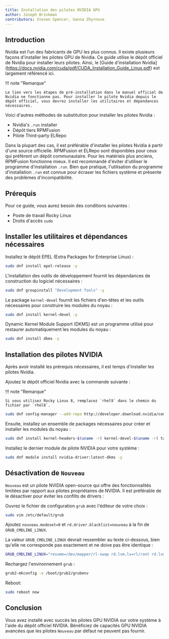 ```yaml
---
title: Installation des pilotes NVIDIA GPU
author: Joseph Brinkman
contributors: Steven Spencer, Ganna Zhyrnova
---
```


## Introduction

Nvidia est l’un des fabricants de GPU les plus connus. Il existe plusieurs façons d'installer les pilotes GPU de Nvidia. Ce guide utilise le dépôt officiel de Nvidia pour installer leurs pilotes. Ainsi, le [Guide d'installation Nvidia] (https://docs.nvidia.com/cuda/pdf/CUDA_Installation_Guide_Linux.pdf) est largement référencé ici.

!!! note "Remarque"

```
Le lien vers les étapes de pré-installation dans le manuel officiel de Nvidia ne fonctionne pas. Pour installer le pilote Nvidia depuis le dépôt officiel, vous devrez installer les utilitaires et dépendances nécessaires.
```

Voici d'autres méthodes de substitution pour installer les pilotes Nvidia :

- Nvidia's `.run` installer
- Dépôt tiers RPMFusion
- Pilote Third-party ELRepo

Dans la plupart des cas, il est préférable d'installer les pilotes Nvidia à partir d'une source officielle. RPMFusion et ELRepo sont disponibles pour ceux qui préfèrent un dépôt communautaire. Pour les matériels plus anciens, RPMFusion fonctionne mieux. Il est recommandé d'éviter d'utiliser le programme d'installation `.run`. Bien que pratique, l'utilisation du programme d'installation `.run` est connue pour écraser les fichiers système et présente des problèmes d'incompatibilité.

## Prérequis

Pour ce guide, vous aurez besoin des conditions suivantes :

- Poste de travail Rocky Linux
- Droits d'accès `sudo`

## Installer les utilitaires et dépendances nécessaires

Installez le dépôt EPEL (Extra Packages for Enterprise Linux) :

```bash
sudo dnf install epel-release -y
```

L'installation des outils de développement fournit les dépendances de construction du logiciel nécessaires :

```bash
sudo dnf groupinstall "Development Tools" -y
```

Le package `kernel-devel` fournit les fichiers d'en-têtes et les outils nécessaires pour construire les modules du noyau :

```bash
sudo dnf install kernel-devel -y
```

Dynamic Kernel Module Support (DKMS) est un programme utilisé pour restaurer automatiquement les modules du noyau :

```bash
sudo dnf install dkms -y
```

## Installation des pilotes NVIDIA

Après avoir installé les prérequis nécessaires, il est temps d'installer les pilotes Nvidia.

Ajoutez le dépôt officiel Nvidia avec la commande suivante :

!!! note "Remarque"

```
Si vous utilisez Rocky Linux 8, remplacez `rhel9` dans le chemin du fichier par `rhel8`.
```

```bash
sudo dnf config-manager --add-repo http://developer.download.nvidia/compute/cuda/repos/rhel9/$(uname -i)/cuda-rhel9.repo
```

Ensuite, installez un ensemble de packages nécessaires pour créer et installer les modules du noyau :

```bash
sudo dnf install kernel-headers-$(uname -r) kernel-devel-$(uname -r) tar bzip2 make automake gcc gcc-c++ pciutils elfutils-libelf-devel libglvnd-opengl libglvnd-glx libglv-devel acpid pkgconfig dkms -y
```

Installez le dernier module de pilote NVIDIA pour votre système :

```bash
sudo dnf module install nvidia-driver:latest-dkms -y
```

## Désactivation de `Nouveau`

`Nouveau` est un pilote NVIDIA open-source qui offre des fonctionnalités limitées par rapport aux pilotes propriétaires de NVIDIA. Il est préférable de le désactiver pour éviter les conflits de drivers :

Ouvrez le fichier de configuration `grub` avec l'éditeur de votre choix :

```bash
sudo vim /etc/default/grub
```

Ajoutez `nouveau.modeset=0` et `rd.driver.blacklist=nouveau` à la fin de `GRUB_CMDLINE_LINUX`.

La valeur `GRUB_CMDLINE_LINUX` devrait ressembler au texte ci-dessous, bien qu'elle ne corresponde pas exactement et ne doive pas être identique :

```bash
GRUB_CMDLINE_LINUX="resume=/dev/mapper/rl-swap rd.lvm.lv=rl/root rd.lvm.lv=rl/swap crashkernel=auto rhgb quiet nouveau.modeset=0 rd.driver.blacklist=nouveau"
```

Rechargez l'environnement `grub` :

```bash
grub2-mkconfig -o /boot/grub2/grubenv
```

Reboot:

```bash
sudo reboot now
```

## Conclusion

Vous avez installé avec succès les pilotes GPU NVIDIA sur votre système à l'aide du dépôt officiel NVIDIA. Bénéficiez de capacités GPU NVIDIA avancées que les pilotes `Nouveau` par défaut ne peuvent pas fournir.
